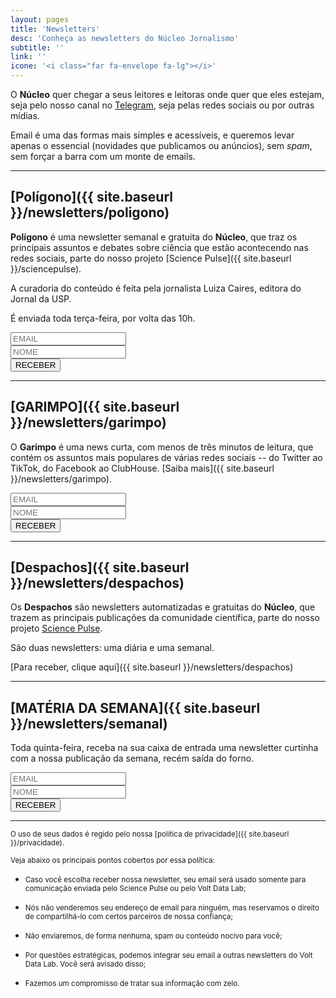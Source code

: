 ```yaml
---
layout: pages
title: 'Newsletters'
desc: 'Conheça as newsletters do Núcleo Jornalismo'
subtitle: ''
link: ''
icone: '<i class="far fa-envelope fa-lg"></i>'
---
```


<style>
#newsletter_page{
  margin: 0 auto;
}
#newsletter_page label{
  font-size: 1em;
}
</style>

O **Núcleo** quer chegar a seus leitores e leitoras onde quer que eles estejam, seja pelo nosso canal no [Telegram](https://t.me/nucleojor), seja pelas redes sociais ou por outras mídias.

Email é uma das formas mais simples e acessíveis, e queremos levar apenas o essencial (novidades que publicamos ou anúncios), sem _spam_, sem forçar a barra com um monte de emails.

<hr>

## [Polígono]({{ site.baseurl }}/newsletters/poligono)

**Polígono** é uma newsletter semanal e gratuita do **Núcleo**, que traz os principais assuntos e debates sobre ciência que estão acontecendo nas redes sociais, parte do nosso projeto [Science Pulse]({{ site.baseurl }}/sciencepulse).

A curadoria do conteúdo é feita pela jornalista Luiza Caires, editora do Jornal da USP.

É enviada toda terça-feira, por volta das 10h.


<div id="newsletter_page">
<form action="https://sendy.voltdata.info/subscribe" method="POST" accept-charset="utf-8">
  <div class="revue-form-group">
  <input style="max-width:100%" class="revue-form-field" type="email" name="email" id="email" placeholder="EMAIL"/>
<br/>
<input style="max-width:100%" class="revue-form-field" type="text" name="name" id="name" placeholder="NOME" style="max-width:100%"/>
</div>
<div class="revue-form-actions">
  <input type="hidden" name="list" value="7C4Hby3cm472FRL3lYo0Hw"/>
  <input type="hidden" name="subform" value="yes"/>
  <input style="max-width:100%" type="submit" name="submit" id="submit" value="RECEBER"/>
  </div>

</form>
</div>

<hr>

## [GARIMPO]({{ site.baseurl }}/newsletters/garimpo)

O **Garimpo** é uma news curta, com menos de três minutos de leitura, que contém os assuntos mais populares de várias redes sociais -- do Twitter ao TikTok, do Facebook ao ClubHouse. [Saiba mais]({{ site.baseurl }}/newsletters/garimpo).

<div id="newsletter_page">
<form action="https://sendy.voltdata.info/subscribe" method="POST" accept-charset="utf-8">
  <div class="revue-form-group">
  <input style="max-width:100%" class="revue-form-field" type="email" name="email" id="email" placeholder="EMAIL"/>
<br/>
<input style="max-width:100%" class="revue-form-field" type="text" name="name" id="name" placeholder="NOME" style="max-width:100%"/>
</div>
<div class="revue-form-actions">
  <input type="hidden" name="list" value="v5zrQ3RithV9C1HMZZgCeg"/>
  <input type="hidden" name="subform" value="yes"/>
  <input style="max-width:100%" type="submit" name="submit" id="submit" value="RECEBER"/>
  </div>

</form>
</div>

<hr>

## [Despachos]({{ site.baseurl }}/newsletters/despachos)

Os **Despachos** são newsletters automatizadas e gratuitas do **Núcleo**, que trazem as principais publicações da comunidade científica, parte do nosso projeto [Science Pulse](www.sciencepulse.org).

São duas newsletters: uma diária e uma semanal.

[Para receber, clique aqui]({{ site.baseurl }}/newsletters/despachos)

<hr>

## [MATÉRIA DA SEMANA]({{ site.baseurl }}/newsletters/semanal)

Toda quinta-feira, receba na sua caixa de entrada uma newsletter curtinha com a nossa publicação da semana, recém saída do forno.

<div id="newsletter_page">
<form action="https://sendy.voltdata.info/subscribe" method="POST" accept-charset="utf-8">
  <div class="revue-form-group">
  <input style="max-width:100%" class="revue-form-field" type="email" name="email" id="email" placeholder="EMAIL"/>
<br/>
<input style="max-width:100%" class="revue-form-field" type="text" name="name" id="name" placeholder="NOME" style="max-width:100%"/>
</div>
<div class="revue-form-actions">
  <input type="hidden" name="list" value="ntTZYrZ892fUdG4t9EX1OtdQ"/>
  <input type="hidden" name="subform" value="yes"/>
  <input style="max-width:100%" type="submit" name="submit" id="submit" value="RECEBER"/>
  </div>

</form>
</div>

<hr>

<small>O uso de seus dados é regido pelo nossa [política de privacidade]({{ site.baseurl }}/privacidade).</small>

<small>Veja abaixo os principais pontos cobertos por essa política:</small>

* <small>Caso você escolha receber nossa newsletter, seu email será usado somente para comunicação enviada pelo Science Pulse ou pelo Volt Data Lab;</small>

* <small>Nós não venderemos seu endereço de email para ninguém, mas reservamos o direito de compartilhá-lo com certos parceiros de nossa confiança;</small>

* <small>Não enviaremos, de forma nenhuma, spam ou conteúdo nocivo para você;</small>

* <small>Por questões estratégicas, podemos integrar seu email a outras newsletters do Volt Data Lab. Você será avisado disso;</small>

* <small>Fazemos um compromisso de tratar sua informação com zelo.</small>
